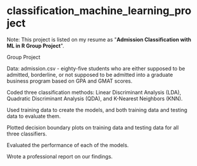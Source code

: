 # classification_machine_learning_project

Note: This project is listed on my resume as "**Admission Classification with ML in R Group Project**".

Group Project

Data: admission.csv - eighty-five students who are either supposed to be admitted, borderline, or not supposed to be admitted into a graduate business program based on GPA and GMAT scores.

Coded three classification methods: Linear Discriminant Analysis (LDA), Quadratic Discriminant Analysis (QDA), and K-Nearest Neighbors (KNN).

Used training data to create the models, and both training data and testing data to evaluate them.

Plotted decision boundary plots on training data and testing data for all three classifiers.

Evaluated the performance of each of the models.

Wrote a professional report on our findings.
